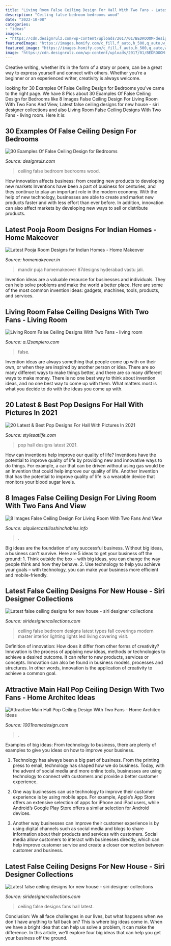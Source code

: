```yaml
---
title: "Living Room False Ceiling Design For Hall With Two Fans - Latest False Ceiling Designs For New House"
description: "Ceiling false bedroom bedrooms wood"
date: "2022-10-08"
categories:
- "ideas"
images:
- "https://cdn.designrulz.com/wp-content/uploads/2017/01/BEDROOOM-designrulz-5.jpeg"
featuredImage: "https://images.homify.com/c_fill,f_auto,h_500,q_auto,w_1280/v1437292788/p/photo/image/753415/20140511_101836.jpg"
featured_image: "https://images.homify.com/c_fill,f_auto,h_500,q_auto,w_1280/v1437292788/p/photo/image/753415/20140511_101836.jpg"
image: "https://cdn.designrulz.com/wp-content/uploads/2017/01/BEDROOOM-designrulz-5.jpeg"
---
```



Creative writing, whether it’s in the form of a story or poem, can be a great way to express yourself and connect with others. Whether you’re a beginner or an experienced writer, creativity is always welcome.

	

		
looking for 30 Examples Of False Ceiling Design for Bedrooms you've came to the right page. We have 8 Pics about 30 Examples Of False Ceiling Design for Bedrooms like 8 Images False Ceiling Design For Living Room With Two Fans And View, Latest false ceiling designs for new house - siri designer collections and also Living Room False Ceiling Designs With Two Fans - living room. Here it is:
		
    
## 30 Examples Of False Ceiling Design For Bedrooms

<img loading=lazy src="https://cdn.designrulz.com/wp-content/uploads/2017/01/BEDROOOM-designrulz-5.jpeg" onerror="this.onerror=null;this.src='https://tse3.mm.bing.net/th?id=OIP.N5sTNYzV1o_cOkt3fl4ztAHaEJ&amp;pid=15.1';" alt="30 Examples Of False Ceiling Design for Bedrooms">

_Source: designrulz.com_

>ceiling false bedroom bedrooms wood. 

	

How innovation affects business: from creating new products to developing new markets
Inventions have been a part of business for centuries, and they continue to play an important role in the modern economy. With the help of new technology, businesses are able to create and market new products faster and with less effort than ever before. In addition, innovation can also affect markets by developing new ways to sell or distribute products.

    
## Latest Pooja Room Designs For Indian Homes - Home Makeover

<img loading=lazy src="https://cdn1.homemakeover.in/wp-content/uploads/2017/11/Latest-Pooja-Room-Designs-5.jpg" onerror="this.onerror=null;this.src='https://tse1.mm.bing.net/th?id=OIP.hC727gIySxJc0P4PwOEzWQAAAA&amp;pid=15.1';" alt="Latest Pooja Room Designs for Indian Homes - Home Makeover">

_Source: homemakeover.in_

>mandir puja homemakeover 87designs hyderabad vastu jali. 

	

Invention ideas are a valuable resource for businesses and individuals. They can help solve problems and make the world a better place. Here are some of the most common invention ideas: gadgets, machines, tools, products, and services.

    
## Living Room False Ceiling Designs With Two Fans - Living Room

<img loading=lazy src="https://i.ytimg.com/vi/V3QXCOrlj9A/hqdefault.jpg" onerror="this.onerror=null;this.src='https://tse1.mm.bing.net/th?id=OIP.FPDQXDFgGZU11tdRsskwqgHaFj&amp;pid=15.1';" alt="Living Room False Ceiling Designs With Two Fans - living room">

_Source: a.l2sanpiero.com_

>false. 

	

Invention ideas are always something that people come up with on their own, or when they are inspired by another person or idea. There are so many different ways to make things better, and there are so many different ways to make money. There is no one best way to think about invention ideas, and no one best way to come up with them. What matters most is what you decide to do with the ideas you come up with.

    
## 20 Latest &amp; Best Pop Designs For Hall With Pictures In 2021

<img loading=lazy src="https://stylesatlife.com/wp-content/uploads/2020/06/latest-pop-designs-for-hall-in-2020.jpg" onerror="this.onerror=null;this.src='https://tse4.mm.bing.net/th?id=OIP.QFNiBU2EwUHi28WV1cyQsgHaFj&amp;pid=15.1';" alt="20 Latest &amp; Best Pop Designs For Hall With Pictures In 2021">

_Source: stylesatlife.com_

>pop hall designs latest 2021. 

	

How can inventions help improve our quality of life?
Inventions have the potential to improve quality of life by providing new and innovative ways to do things. For example, a car that can be driven without using gas would be an Invention that could help improve our quality of life. Another Invention that has the potential to improve quality of life is a wearable device that monitors your blood sugar levels.

    
## 8 Images False Ceiling Design For Living Room With Two Fans And View

<img loading=lazy src="https://alquilercastilloshinchables.info/wp-content/uploads/2020/05/false-ceiling-ideas-with-fan-–-bobweeks.me_.jpg" onerror="this.onerror=null;this.src='https://tse3.mm.bing.net/th?id=OIP.JWUdLkVh5pMR4HQoV329ZgHaJ4&amp;pid=15.1';" alt="8 Images False Ceiling Design For Living Room With Two Fans And View">

_Source: alquilercastilloshinchables.info_

>. 

	

Big ideas are the foundation of any successful business. Without big ideas, a business can't survive. Here are 5 ideas to get your business off the ground: 1. Think outside the box – with big ideas, you can change the way people think and how they behave. 2. Use technology to help you achieve your goals – with technology, you can make your business more efficient and mobile-friendly. 
    
## Latest False Ceiling Designs For New House - Siri Designer Collections

<img loading=lazy src="https://siridesignercollections.com/wp-content/uploads/2020/07/false-ceiling-designs-for-bedroom-3.jpg" onerror="this.onerror=null;this.src='https://tse1.mm.bing.net/th?id=OIP.m27CUiTPG6zjl4FgVgHYZwHaHE&amp;pid=15.1';" alt="Latest false ceiling designs for new house - siri designer collections">

_Source: siridesignercollections.com_

>ceiling false bedroom designs latest types fall coverings modern master interior lighting lights led living covering visit. 

	

Definition of innovation: How does it differ from other forms of creativity?
Innovation is the process of applying new ideas, methods or technologies to achieve a desired outcome. It can refer to new products, services or concepts. Innovation can also be found in business models, processes and structures. In other words, innovation is the application of creativity to achieve a common goal.

    
## Attractive Main Hall Pop Ceiling Design With Two Fans - Home Architec Ideas

<img loading=lazy src="https://images.homify.com/c_fill,f_auto,h_500,q_auto,w_1280/v1437292788/p/photo/image/753415/20140511_101836.jpg" onerror="this.onerror=null;this.src='https://tse2.mm.bing.net/th?id=OIP.yVMawMu6T6DOPNqM8kqYtAHaC5&amp;pid=15.1';" alt="Attractive Main Hall Pop Ceiling Design With Two Fans - Home Architec Ideas">

_Source: 1001homedesign.com_

>. 

	

Examples of big ideas: From technology to business, there are plenty of examples to give you ideas on how to improve your business.
1. Technology has always been a big part of business. From the printing press to email, technology has shaped how we do business. Today, with the advent of social media and more online tools, businesses are using technology to connect with customers and provide a better customer experience.
2. One way businesses can use technology to improve their customer experience is by using mobile apps. For example, Apple’s App Store offers an extensive selection of apps for iPhone and iPad users, while Android’s Google Play Store offers a similar selection for Android devices.

3. Another way businesses can improve their customer experience is by using digital channels such as social media and blogs to share information about their products and services with customers. Social media allow customers to interact with businesses directly, which can help improve customer service and create a closer connection between customer and business.


    
## Latest False Ceiling Designs For New House - Siri Designer Collections

<img loading=lazy src="https://siridesignercollections.com/wp-content/uploads/2020/07/false-ceiling-designs-for-hall-with-two-fans.jpg" onerror="this.onerror=null;this.src='https://tse3.mm.bing.net/th?id=OIP.LxRUZl2iAlUQljgG90gG4AHaFj&amp;pid=15.1';" alt="Latest false ceiling designs for new house - siri designer collections">

_Source: siridesignercollections.com_

>ceiling false designs fans hall latest. 

	

Conclusion:
We all face challenges in our lives, but what happens when we don't have anything to fall back on? This is where big ideas come in. When we have a bright idea that can help us solve a problem, it can make the difference. In this article, we'll explore four big ideas that can help you get your business off the ground.

